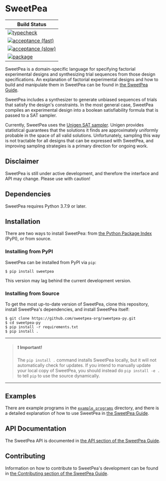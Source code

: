 SweetPea
========

| Build Status                                                                                                               |
|----------------------------------------------------------------------------------------------------------------------------|
| [![typecheck](../../actions/workflows/typecheck.yml/badge.svg)](../../actions/workflows/typecheck.yml)                     |
| [![acceptance (fast)](../../actions/workflows/acceptance-fast.yml/badge.svg)](../../actions/workflows/acceptance-fast.yml) |
| [![acceptance (slow)](../../actions/workflows/acceptance-slow.yml/badge.svg)](../../actions/workflows/acceptance-slow.yml) |
| [![package](../../actions/workflows/test.yml/badge.svg)](../../actions/workflows/test.yml)                                 |

SweetPea is a domain-specific language for specifying factorial experimental
designs and synthesizing trial sequences from those design specifications. An
explanation of factorial experimental designs and how to build and manipulate
them in SweetPea can be found in [the SweetPea
Guide](https://sweetpea-org.github.io).

SweetPea includes a synthesizer to generate unbiased sequences of trials that
satisfy the design's constraints. In the most general case, SweetPea compiles an
experimental design into a boolean satisfiability formula that is passed to a
SAT sampler.

Currently, SweetPea uses the [Unigen SAT
sampler](https://bitbucket.org/kuldeepmeel/unigen). Unigen provides statistical
guarantees that the solutions it finds are approximately uniformly probable in
the space of all valid solutions. Unfortunately, sampling this way is not
tractable for all designs that can be expressed with SweetPea, and improving
sampling strategies is a primary direction for ongoing work.


## Disclaimer

SweetPea is still under active development, and therefore the interface and API
may change. Please use with caution!


## Dependencies

SweetPea requires Python 3.7.9 or later.


## Installation

There are two ways to install SweetPea: from [the Python Package
Index](https://pypi.org) (PyPI), or from source.


### Installing from PyPI

SweetPea can be installed from PyPI via `pip`:

    $ pip install sweetpea

This version may lag behind the current development version.


### Installing from Source

To get the most up-to-date version of SweetPea, clone this repository, install
SweetPea's dependencies, and install SweetPea itself:

    $ git clone https://github.com/sweetpea-org/sweetpea-py.git
    $ cd sweetpea-py
    $ pip install -r requirements.txt
    $ pip install .

---

> #### :exclamation: Important!
>
> The `pip install .` command installs SweetPea locally, but it will not
> automatically check for updates. If you intend to manually update your local
> copy of SweetPea, you should instead do `pip install -e .` to tell `pip` to
> use the source dynamically.

---


## Examples

There are example programs in the [`example_programs`](example_programs/)
directory, and there is a detailed explanation of how to use SweetPea in [the
SweetPea Guide](https://sweetpea-org.github.io).


## API Documentation

The SweetPea API is documented in [the API section of the SweetPea
Guide](https://sweetpea-org.github.io/api.html).


## Contributing

Information on how to contribute to SweetPea's development can be found in [the
Contributing section of the SweetPea
Guide](https://sweetpea-org.github.io/guide/contributing.html).

